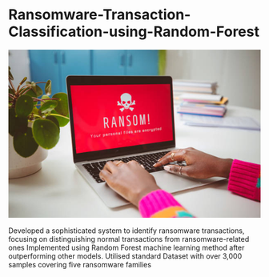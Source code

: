 


# Ransomware-Transaction-Classification-using-Random-Forest

![Interface](https://github.com/IshwariK117/Ransomware-Transaction-Classification-using-Random-Forest/blob/main/ransom.jpg)

Developed a sophisticated system to identify ransomware transactions, focusing on distinguishing normal transactions from ransomware-related ones Implemented using Random Forest machine learning method after outperforming other models. Utilised standard Dataset with over 3,000 samples covering five ransomware families
